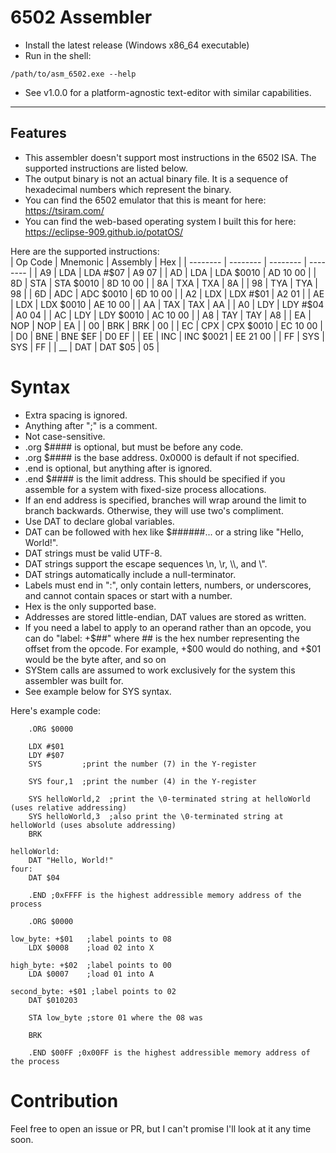 # 6502 Assembler
* Install the latest release (Windows x86_64 executable)
* Run in the shell:
```shell
/path/to/asm_6502.exe --help
```
* See v1.0.0 for a platform-agnostic text-editor with similar capabilities.
___
## Features
- This assembler doesn't support most instructions in the 6502 ISA. The supported instructions are listed below.
- The output binary is not an actual binary file. It is a sequence of hexadecimal numbers which represent the binary.
- You can find the 6502 emulator that this is meant for here: https://tsiram.com/
- You can find the web-based operating system I built this for here: https://eclipse-909.github.io/potatOS/

Here are the supported instructions:  
| Op Code | Mnemonic | Assembly | Hex |
| -------- | -------- | -------- | -------- |
| A9 | LDA | LDA #\$07 | A9 07 |
| AD | LDA | LDA \$0010 | AD 10 00 |
| 8D | STA | STA \$0010 | 8D 10 00 |
| 8A | TXA | TXA | 8A |
| 98 | TYA | TYA | 98 |
| 6D | ADC | ADC \$0010 | 6D 10 00 |
| A2 | LDX | LDX #\$01 | A2 01 |
| AE | LDX | LDX \$0010 | AE 10 00 |
| AA | TAX | TAX | AA |
| A0 | LDY | LDY #\$04 | A0 04 |
| AC | LDY | LDY \$0010 | AC 10 00 |
| A8 | TAY | TAY | A8 |
| EA | NOP | NOP | EA |
| 00 | BRK | BRK | 00 |
| EC | CPX | CPX \$0010 | EC 10 00 |
| D0 | BNE | BNE \$EF | D0 EF |
| EE | INC | INC \$0021 | EE 21 00 |
| FF | SYS | SYS | FF |
| __ | DAT | DAT \$05 | 05 |

# Syntax
- Extra spacing is ignored.
- Anything after ";" is a comment.
- Not case-sensitive.
- .org \$#### is optional, but must be before any code.
- .org \$#### is the base address. 0x0000 is default if not specified.
- .end is optional, but anything after is ignored.
- .end \$#### is the limit address. This should be specified if you assemble for a system with fixed-size process allocations.
- If an end address is specified, branches will wrap around the limit to branch backwards. Otherwise, they will use two's compliment.
- Use DAT to declare global variables.
- DAT can be followed with hex like \$######... or a string like "Hello, World!".
- DAT strings must be valid UTF-8.
- DAT strings support the escape sequences \\n, \\r, \\\\, and \\".
- DAT strings automatically include a null-terminator.
- Labels must end in ":", only contain letters, numbers, or underscores, and cannot contain spaces or start with a number.
- Hex is the only supported base.
- Addresses are stored little-endian, DAT values are stored as written.
- If you need a label to apply to an operand rather than an opcode,
  you can do "label: +\$##" where ## is the hex number representing the offset from the opcode.
  For example, +\$00 would do nothing, and +\$01 would be the byte after, and so on
- SYStem calls are assumed to work exclusively for the system this assembler was built for.
- See example below for SYS syntax.

Here's example code:
```Assembly
    .ORG $0000
    
    LDX #$01
    LDY #$07
    SYS         ;print the number (7) in the Y-register
    
    SYS four,1  ;print the number (4) in the Y-register
    
    SYS helloWorld,2  ;print the \0-terminated string at helloWorld (uses relative addressing)
    SYS helloWorld,3  ;also print the \0-terminated string at helloWorld (uses absolute addressing)
    BRK
    
helloWorld:
    DAT "Hello, World!"
four:
    DAT $04
    
    .END ;0xFFFF is the highest addressible memory address of the process
```

```Assembly
    .ORG $0000

low_byte: +$01   ;label points to 08
    LDX $0008    ;load 02 into X

high_byte: +$02  ;label points to 00
    LDA $0007    ;load 01 into A

second_byte: +$01 ;label points to 02
    DAT $010203

    STA low_byte ;store 01 where the 08 was

    BRK

    .END $00FF ;0x00FF is the highest addressible memory address of the process
```

# Contribution
Feel free to open an issue or PR, but I can't promise I'll look at it any time soon.